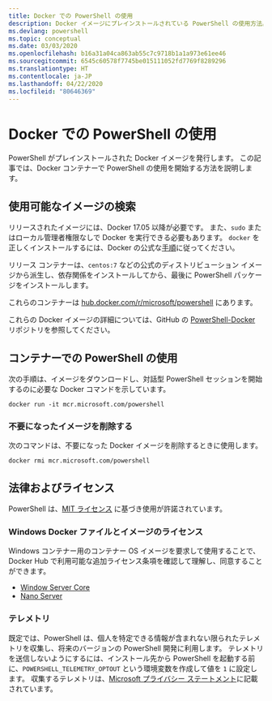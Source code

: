 ```yaml
---
title: Docker での PowerShell の使用
description: Docker イメージにプレインストールされている PowerShell の使用方法。
ms.devlang: powershell
ms.topic: conceptual
ms.date: 03/03/2020
ms.openlocfilehash: b16a31a04ca863ab55c7c9718b1a1a973e61ee46
ms.sourcegitcommit: 6545c60578f7745be015111052fd7769f8289296
ms.translationtype: HT
ms.contentlocale: ja-JP
ms.lasthandoff: 04/22/2020
ms.locfileid: "80646369"
---
```

# <a name="using-powershell-in-docker"></a>Docker での PowerShell の使用

PowerShell がプレインストールされた Docker イメージを発行します。 この記事では、Docker コンテナーで PowerShell の使用を開始する方法を説明します。

## <a name="finding-available-images"></a>使用可能なイメージの検索

リリースされたイメージには、Docker 17.05 以降が必要です。 また、`sudo` またはローカル管理者権限なしで Docker を実行できる必要もあります。 `docker` を正しくインストールするには、Docker の公式な[手順][install]に従ってください。

リリース コンテナーは、`centos:7` などの公式のディストリビューション イメージから派生し、依存関係をインストールしてから、最後に PowerShell パッケージをインストールします。

これらのコンテナーは [hub.docker.com/r/microsoft/powershell][docker-release] にあります。

これらの Docker イメージの詳細については、GitHub の [PowerShell-Docker][PowerShell-Docker] リポジトリを参照してください。

## <a name="using-powershell-in-a-container"></a>コンテナーでの PowerShell の使用

次の手順は、イメージをダウンロードし、対話型 PowerShell セッションを開始するのに必要な Docker コマンドを示しています。

```console
docker run -it mcr.microsoft.com/powershell
```

### <a name="remove-the-image-when-no-longer-needed"></a>不要になったイメージを削除する

次のコマンドは、不要になった Docker イメージを削除するときに使用します。

```console
docker rmi mcr.microsoft.com/powershell
```

## <a name="legal-and-licensing"></a>法律およびライセンス

PowerShell は、[MIT ライセンス][] に基づき使用が許諾されています。

### <a name="windows-docker-file-and-image-licenses"></a>Windows Docker ファイルとイメージのライセンス

Windows コンテナー用のコンテナー OS イメージを要求して使用することで、Docker Hub で利用可能な追加ライセンス条項を確認して理解し、同意することができます。

- [Window Server Core][Window Server Core]
- [Nano Server][Nano Server]

### <a name="telemetry"></a>テレメトリ

既定では、PowerShell は、個人を特定できる情報が含まれない限られたテレメトリを収集し、将来のバージョンの PowerShell 開発に利用します。 テレメトリを送信しないようにするには、インストール先から PowerShell を起動する前に、`POWERSHELL_TELEMETRY_OPTOUT` という環境変数を作成して値を `1` に設定します。 収集するテレメトリは、[Microsoft プライバシー ステートメント][privacy]に記載されています。

<!-- link references -->
[install]: https://docs.docker.com/engine/installation/
[docker-release]: https://hub.docker.com/r/microsoft/powershell/
[appinsights]: https://azure.microsoft.com/services/application-insights/
[MIT ライセンス]: https://github.com/PowerShell/PowerShell/tree/master/LICENSE.txt
[PowerShell-Docker]: https://github.com/PowerShell/PowerShell-Docker
[Window Server Core]: https://hub.docker.com/r/microsoft/windowsservercore/
[Nano Server]: https://hub.docker.com/r/microsoft/nanoserver/
[privacy]: https://privacy.microsoft.com/privacystatement/
